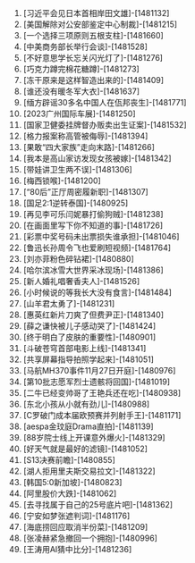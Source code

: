 
1. [习近平会见日本首相岸田文雄]-[1481132]
1. [美国解除对公安部鉴定中心制裁]-[1481215]
1. [一个选择三项原则五根支柱]-[1481660]
1. [中美商务部长举行会谈]-[1481528]
1. [不好意思学长忘关闪光灯了]-[1481276]
1. [巧克力蹲完棉花糖蹲]-[1481273]
1. [冻干原来是这样智造出来的]-[1481409]
1. [谁还没有暖冬军大衣]-[1481637]
1. [缅方辟谣30多名中国人在佤邦丧生]-[1481771]
1. [2023广州国际车展]-[1481250]
1. [国家卫健委挂牌督办贩卖出生证案]-[1481532]
1. [格力报案称高管被侮辱]-[1481394]
1. [果敢“四大家族”走向末路]-[1481266]
1. [我本是高山家访发现女孩被嫁]-[1481342]
1. [带娃讲卫生两不误]-[1481306]
1. [梅西锁喉]-[1481200]
1. [“80后”正厅周密履新职]-[1481307]
1. [国足2:1逆转泰国]-[1480925]
1. [再见李可乐闫妮暴打偷狗贼]-[1481238]
1. [在画面里写下你不知道的事]-[1481726]
1. [彩票中奖号码未出票损失谁承担]-[1481046]
1. [鲁迅长孙周令飞也爱刷短视频]-[1481764]
1. [刘亦菲粉色碎钻裙]-[1480880]
1. [哈尔滨冰雪大世界采冰现场]-[1481386]
1. [新人婚礼唱奢香夫人]-[1481526]
1. [小时候说的等我长大没有食言]-[1481484]
1. [山羊君太勇了]-[1481231]
1. [惠英红新片刀爽了但费尹正]-[1481340]
1. [薛之谦快被儿子感动哭了]-[1481424]
1. [终于明白了皮肤的重要性]-[1480901]
1. [斗破苍穹首部电影上线]-[1481341]
1. [共享屏幕指导拍照学起来]-[1481051]
1. [马航MH370事件11月27日开庭]-[1480976]
1. [第10批志愿军烈士遗骸将回国]-[1481019]
1. [二牛已经变帅哥了王艳兵还在吃]-[1480938]
1. [东北小孩从小就有劲儿]-[1480988]
1. [C罗破门成本届欧预赛并列射手王]-[1481171]
1. [aespa金玟庭Drama直拍]-[1481139]
1. [88岁院士线上开课意外爆火]-[1481329]
1. [好天气就是最好的滤镜]-[1481052]
1. [S13决赛前瞻]-[1480855]
1. [湖人拒用里夫斯交易拉文]-[1481322]
1. [韩国5:0新加坡]-[1480823]
1. [阿里股价大跌]-[1481062]
1. [去寻找属于自己的25号底片吧]-[1481362]
1. [宁安如梦张遮判词]-[1481176]
1. [海底捞回应取消半份菜]-[1481209]
1. [张凌赫紧急撤回一个拥抱]-[1480996]
1. [王涛用AI猜中比分]-[1481236]